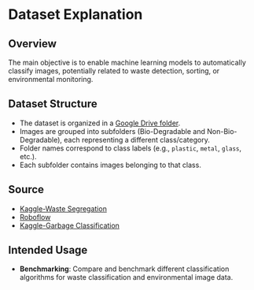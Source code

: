 # Dataset Explanation

## Overview

The main objective is to enable machine learning models to automatically classify images, potentially related to waste detection, sorting, or environmental monitoring.

## Dataset Structure

- The dataset is organized in a [Google Drive folder](https://drive.google.com/drive/folders/1yaDgsM6wbVo9189S_lTEfDG0WESpDpPC?usp=sharing).
- Images are grouped into subfolders (Bio-Degradable and Non-Bio-Degradable), each representing a different class/category.
- Folder names correspond to class labels (e.g., `plastic`, `metal`, `glass`, etc.).
- Each subfolder contains images belonging to that class.

## Source
- [Kaggle-Waste Segregation](https://www.kaggle.com/datasets/aashidutt3/waste-segregation-image-dataset)
- [Roboflow](https://universe.roboflow.com/hardee/bricks-bn70g)
- [Kaggle-Garbage Classification](https://www.kaggle.com/datasets/mostafaabla/garbage-classification)
  
## Intended Usage

- **Benchmarking**: Compare and benchmark different classification algorithms for waste classification and environmental image data.


